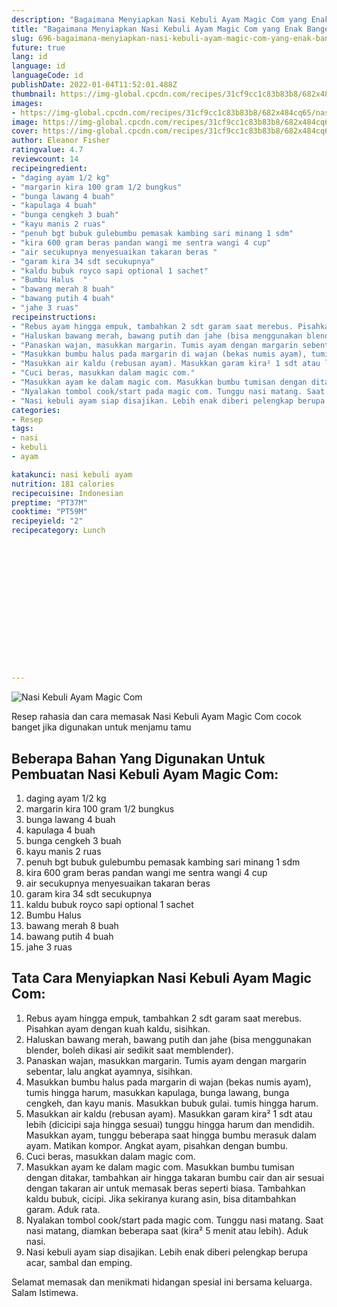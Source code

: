 ```yaml
---
description: "Bagaimana Menyiapkan Nasi Kebuli Ayam Magic Com yang Enak Banget"
title: "Bagaimana Menyiapkan Nasi Kebuli Ayam Magic Com yang Enak Banget"
slug: 696-bagaimana-menyiapkan-nasi-kebuli-ayam-magic-com-yang-enak-banget
future: true
lang: id
language: id
languageCode: id
publishDate: 2022-01-04T11:52:01.488Z 
thumbnail: https://img-global.cpcdn.com/recipes/31cf9cc1c83b83b8/682x484cq65/nasi-kebuli-ayam-magic-com-foto-resep-utama.png
images:
- https://img-global.cpcdn.com/recipes/31cf9cc1c83b83b8/682x484cq65/nasi-kebuli-ayam-magic-com-foto-resep-utama.png
image: https://img-global.cpcdn.com/recipes/31cf9cc1c83b83b8/682x484cq65/nasi-kebuli-ayam-magic-com-foto-resep-utama.png
cover: https://img-global.cpcdn.com/recipes/31cf9cc1c83b83b8/682x484cq65/nasi-kebuli-ayam-magic-com-foto-resep-utama.png
author: Eleanor Fisher
ratingvalue: 4.7
reviewcount: 14
recipeingredient:
- "daging ayam 1/2 kg"
- "margarin kira 100 gram 1/2 bungkus"
- "bunga lawang 4 buah"
- "kapulaga 4 buah"
- "bunga cengkeh 3 buah"
- "kayu manis 2 ruas"
- "penuh bgt bubuk gulebumbu pemasak kambing sari minang 1 sdm"
- "kira 600 gram beras pandan wangi me sentra wangi 4 cup"
- "air secukupnya menyesuaikan takaran beras "
- "garam kira 34 sdt secukupnya"
- "kaldu bubuk royco sapi optional 1 sachet"
- "Bumbu Halus  "
- "bawang merah 8 buah"
- "bawang putih 4 buah"
- "jahe 3 ruas"
recipeinstructions:
- "Rebus ayam hingga empuk, tambahkan 2 sdt garam saat merebus. Pisahkan ayam dengan kuah kaldu, sisihkan."
- "Haluskan bawang merah, bawang putih dan jahe (bisa menggunakan blender, boleh dikasi air sedikit saat memblender)."
- "Panaskan wajan, masukkan margarin. Tumis ayam dengan margarin sebentar, lalu angkat ayamnya, sisihkan."
- "Masukkan bumbu halus pada margarin di wajan (bekas numis ayam), tumis hingga harum, masukkan kapulaga, bunga lawang, bunga cengkeh, dan kayu manis. Masukkan bubuk gulai. tumis hingga harum."
- "Masukkan air kaldu (rebusan ayam). Masukkan garam kira² 1 sdt atau lebih (dicicipi saja hingga sesuai) tunggu hingga harum dan mendidih. Masukkan ayam, tunggu beberapa saat hingga bumbu merasuk dalam ayam. Matikan kompor. Angkat ayam, pisahkan dengan bumbu."
- "Cuci beras, masukkan dalam magic com."
- "Masukkan ayam ke dalam magic com. Masukkan bumbu tumisan dengan ditakar, tambahkan air hingga takaran bumbu cair dan air sesuai dengan takaran air untuk memasak beras seperti biasa. Tambahkan kaldu bubuk, cicipi. Jika sekiranya kurang asin, bisa ditambahkan garam. Aduk rata."
- "Nyalakan tombol cook/start pada magic com. Tunggu nasi matang. Saat nasi matang, diamkan beberapa saat (kira² 5 menit atau lebih). Aduk nasi."
- "Nasi kebuli ayam siap disajikan. Lebih enak diberi pelengkap berupa acar, sambal dan emping."
categories:
- Resep
tags:
- nasi
- kebuli
- ayam

katakunci: nasi kebuli ayam 
nutrition: 181 calories
recipecuisine: Indonesian
preptime: "PT37M"
cooktime: "PT59M"
recipeyield: "2"
recipecategory: Lunch


     
    
    
    
    
    
    
    
    
    
    
      
    
---
```



![Nasi Kebuli Ayam Magic Com](https://img-global.cpcdn.com/recipes/31cf9cc1c83b83b8/682x484cq65/nasi-kebuli-ayam-magic-com-foto-resep-utama.png)

Resep rahasia dan cara memasak  Nasi Kebuli Ayam Magic Com cocok banget jika digunakan untuk menjamu tamu

<!--inarticleads1-->

## Beberapa Bahan Yang Digunakan Untuk Pembuatan Nasi Kebuli Ayam Magic Com:

1. daging ayam 1/2 kg
1. margarin kira 100 gram 1/2 bungkus
1. bunga lawang 4 buah
1. kapulaga 4 buah
1. bunga cengkeh 3 buah
1. kayu manis 2 ruas
1. penuh bgt bubuk gulebumbu pemasak kambing sari minang 1 sdm
1. kira 600 gram beras pandan wangi me sentra wangi 4 cup
1. air secukupnya menyesuaikan takaran beras 
1. garam kira 34 sdt secukupnya
1. kaldu bubuk royco sapi optional 1 sachet
1. Bumbu Halus  
1. bawang merah 8 buah
1. bawang putih 4 buah
1. jahe 3 ruas



<!--inarticleads2-->

## Tata Cara Menyiapkan Nasi Kebuli Ayam Magic Com:

1. Rebus ayam hingga empuk, tambahkan 2 sdt garam saat merebus. Pisahkan ayam dengan kuah kaldu, sisihkan.
1. Haluskan bawang merah, bawang putih dan jahe (bisa menggunakan blender, boleh dikasi air sedikit saat memblender).
1. Panaskan wajan, masukkan margarin. Tumis ayam dengan margarin sebentar, lalu angkat ayamnya, sisihkan.
1. Masukkan bumbu halus pada margarin di wajan (bekas numis ayam), tumis hingga harum, masukkan kapulaga, bunga lawang, bunga cengkeh, dan kayu manis. Masukkan bubuk gulai. tumis hingga harum.
1. Masukkan air kaldu (rebusan ayam). Masukkan garam kira² 1 sdt atau lebih (dicicipi saja hingga sesuai) tunggu hingga harum dan mendidih. Masukkan ayam, tunggu beberapa saat hingga bumbu merasuk dalam ayam. Matikan kompor. Angkat ayam, pisahkan dengan bumbu.
1. Cuci beras, masukkan dalam magic com.
1. Masukkan ayam ke dalam magic com. Masukkan bumbu tumisan dengan ditakar, tambahkan air hingga takaran bumbu cair dan air sesuai dengan takaran air untuk memasak beras seperti biasa. Tambahkan kaldu bubuk, cicipi. Jika sekiranya kurang asin, bisa ditambahkan garam. Aduk rata.
1. Nyalakan tombol cook/start pada magic com. Tunggu nasi matang. Saat nasi matang, diamkan beberapa saat (kira² 5 menit atau lebih). Aduk nasi.
1. Nasi kebuli ayam siap disajikan. Lebih enak diberi pelengkap berupa acar, sambal dan emping.




Selamat memasak dan menikmati hidangan spesial ini bersama keluarga. Salam Istimewa.
